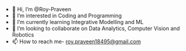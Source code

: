- 👋 Hi, I’m @Roy-Praveen
- 👀 I’m interested in Coding and Programming
- 🌱 I’m currently learning Integrative Modelling and ML
- 💞️ I’m looking to collaborate on Data Analytics, Computer Vision and Robotics
- 📫 How to reach me- roy.praveen18495@gmail.com

<!---
Roy-Praveen/Roy-Praveen is a ✨ special ✨ repository because its `README.md` (this file) appears on your GitHub profile.
You can click the Preview link to take a look at your changes.
--->
